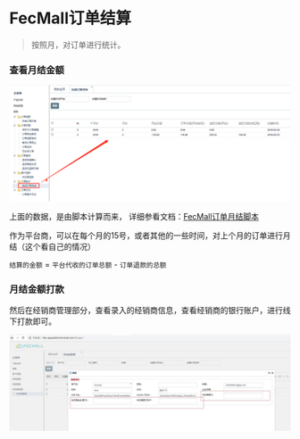 FecMall订单结算
=========

> 按照月，对订单进行统计。

### 查看月结金额

![xx](images/order-month.png) 


上面的数据，是由脚本计算而来，
详细参看文档：[FecMall订单月结脚本](fecmall-order-auto-month-yj.md)

作为平台商，可以在每个月的15号，或者其他的一些时间，对上个月的订单进行月结（这个看自己的情况）

`结算的金额` = `平台代收的订单总额` - `订单退款的总额`

### 月结金额打款

然后在经销商管理部分，查看录入的经销商信息，查看经销商的银行账户，进行线下打款即可。

![xx](images/z14.jpg)







